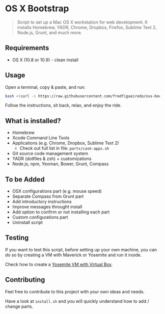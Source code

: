 # OS X Bootstrap

> Script to set up a Mac OS X workstation for web development. It installs Homebrew, YADR, Chrome, Dropbox, Firefox, Sublime Text 2, Node.js, Grunt, and much more.

## Requirements

* OS X (10.8 or 10.9) - clean install

## Usage

Open a terminal, copy & paste, and run:

```sh
bash <(curl -s https://raw.githubusercontent.com/fredfigueiredo/osx-bootstrap/dev/install.sh)
```

Follow the instructions, sit back, relax, and enjoy the ride.

## What is installed?

* Homebrew
* Xcode Command Line Tools
* Applications (e.g. Chrome, Dropbox, Sublime Text 2)
  * Check out full list in file: `parts/cask-apps.sh`
* Git source code management system
* YADR (dotfiles & zsh) + customizations
* Node.js, npm, Yeoman, Bower, Grunt, Compass

## To be Added

* OSX configurations part (e.g. mouse speed)
* Separate Compass from Grunt part
* Add introductory instructions
* Improve messages throught install
* Add option to confirm or not installing each part
* Custom configurations part
* Uninstall script

## Testing

If you want to test this script, before setting up your own machine, you can do so by creating a VM with Maverick or Yosemite and run it inside.

Check how to create a
  [Yosemite VM with Virtual Box](http://sqar.blogspot.de/2014/10/installing-yosemite-in-virtualbox.html).

## Contributing

Feel free to contribute to this project with your own ideas and needs.

Have a look at `install.sh` and you will quickly understand how to add / change parts.
